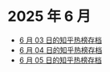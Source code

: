 # 2025 年 6 月

+ [6 月 03 日的知乎热榜存档](/2025-6/03)
+ [6 月 04 日的知乎热榜存档](/2025-6/04)
+ [6 月 05 日的知乎热榜存档](/2025-6/05)
